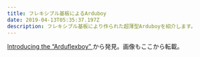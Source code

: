 ```yaml
---
title: フレキシブル基板によるArduboy
date: 2019-04-13T05:35:37.197Z
description: フレキシブル基板により作られた超薄型Arduboyを紹介します。
---
```

[Introducing the “Arduflexboy”](https://blog.hackster.io/introducing-the-arduflexboy-b482daddc13d)から発見。画像もここから転載。
